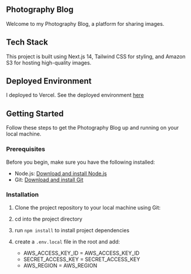 ## Photography Blog

Welcome to my Photography Blog, a platform for sharing images.

## Tech Stack

This project is built using Next.js 14, Tailwind CSS for styling, and Amazon S3 for hosting high-quality images.

## Deployed Environment

I deployed to Vercel. See the deployed environment [here](https://photography-steel.vercel.app/)

## Getting Started

Follow these steps to get the Photography Blog up and running on your local machine.

### Prerequisites

Before you begin, make sure you have the following installed:

- Node.js: [Download and install Node.js](https://nodejs.org/)
- Git: [Download and install Git](https://git-scm.com/)

### Installation

1. Clone the project repository to your local machine using Git:
2. cd into the project directory
3. run `npm install` to install project dependencies
4. create a `.env.local` file in the root and add: 

   - AWS_ACCESS_KEY_ID = AWS_ACCESS_KEY_ID
   - SECRET_ACCESS_KEY = SECRET_ACCESS_KEY
   - AWS_REGION = AWS_REGION
